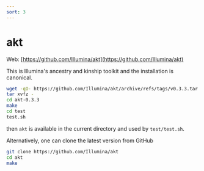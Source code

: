 ```yaml
---
sort: 3
---
```


# akt

Web: [https://github.com/Illumina/akt](https://github.com/Illumina/akt)

This is Illumina's ancestry and kinship toolkit and the installation is canonical.

```bash
wget -qO- https://github.com/Illumina/akt/archive/refs/tags/v0.3.3.tar.gz | \
tar xvfz -
cd akt-0.3.3
make
cd test
test.sh
```

then `akt` is available in the current directory and used by `test/test.sh`.

Alternatively, one can clone the latest version from GitHub

```bash
git clone https://github.com/Illumina/akt
cd akt
make
```
